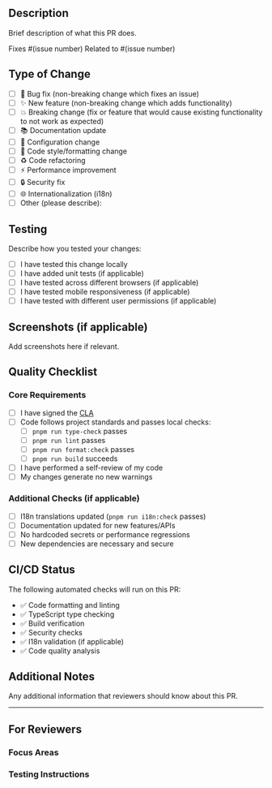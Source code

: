 ## Description

Brief description of what this PR does.

Fixes #(issue number)
Related to #(issue number)

## Type of Change

- [ ] 🐛 Bug fix (non-breaking change which fixes an issue)
- [ ] ✨ New feature (non-breaking change which adds functionality)
- [ ] 💥 Breaking change (fix or feature that would cause existing functionality to not work as expected)
- [ ] 📚 Documentation update
- [ ] 🔧 Configuration change
- [ ] 🎨 Code style/formatting change
- [ ] ♻️ Code refactoring
- [ ] ⚡ Performance improvement
- [ ] 🔒 Security fix
- [ ] 🌐 Internationalization (i18n)
- [ ] Other (please describe):

## Testing

Describe how you tested your changes:

- [ ] I have tested this change locally
- [ ] I have added unit tests (if applicable)
- [ ] I have tested across different browsers (if applicable)
- [ ] I have tested mobile responsiveness (if applicable)
- [ ] I have tested with different user permissions (if applicable)

## Screenshots (if applicable)

Add screenshots here if relevant.

## Quality Checklist

### Core Requirements

- [ ] I have signed the [CLA](../CLA.md)
- [ ] Code follows project standards and passes local checks:
  - [ ] `pnpm run type-check` passes
  - [ ] `pnpm run lint` passes
  - [ ] `pnpm run format:check` passes
  - [ ] `pnpm run build` succeeds
- [ ] I have performed a self-review of my code
- [ ] My changes generate no new warnings

### Additional Checks (if applicable)

- [ ] I18n translations updated (`pnpm run i18n:check` passes)
- [ ] Documentation updated for new features/APIs
- [ ] No hardcoded secrets or performance regressions
- [ ] New dependencies are necessary and secure

## CI/CD Status

The following automated checks will run on this PR:

- ✅ Code formatting and linting
- ✅ TypeScript type checking
- ✅ Build verification
- ✅ Security checks
- ✅ I18n validation (if applicable)
- ✅ Code quality analysis

## Additional Notes

Any additional information that reviewers should know about this PR.

---

<!--
🤖 Automated checks will run when you create this PR.
Please ensure all required checkboxes are ticked before requesting review.
-->

## For Reviewers

### Focus Areas

<!-- Highlight specific areas that need careful review -->

### Testing Instructions

<!-- Provide step-by-step instructions for testing this change -->
